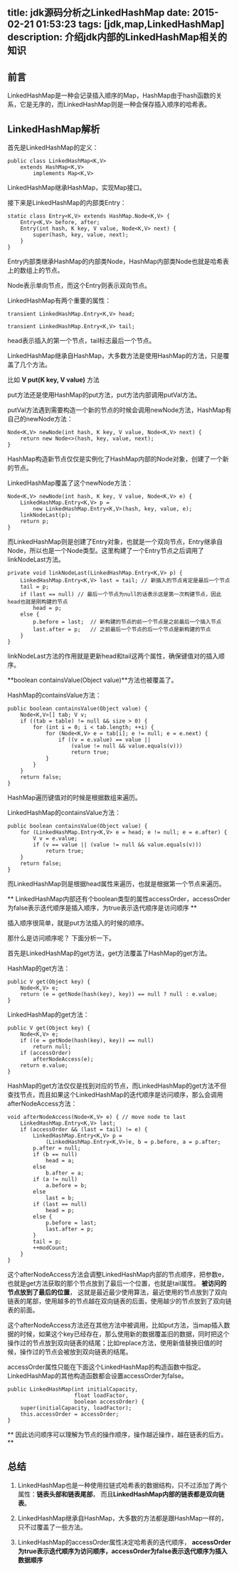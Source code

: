 title: jdk源码分析之LinkedHashMap
date: 2015-02-21 01:53:23
tags: [jdk,map,LinkedHashMap]
description: 介绍jdk内部的LinkedHashMap相关的知识
----------------

## 前言 ##

LinkedHashMap是一种会记录插入顺序的Map，HashMap由于hash函数的关系，它是无序的，而LinkedHashMap则是一种会保存插入顺序的哈希表。

## LinkedHashMap解析 ##

首先是LinkedHashMap的定义：

    public class LinkedHashMap<K,V>
        extends HashMap<K,V>
            implements Map<K,V>

LinkedHashMap继承HashMap，实现Map接口。

接下来是LinkedHashMap的内部类Entry：

	static class Entry<K,V> extends HashMap.Node<K,V> {
        Entry<K,V> before, after;
        Entry(int hash, K key, V value, Node<K,V> next) {
            super(hash, key, value, next);
        }
    }
    
Entry内部类继承HashMap的内部类Node，HashMap内部类Node也就是哈希表上的数组上的节点。

Node表示单向节点，而这个Entry则表示双向节点。

LinkedHashMap有两个重要的属性：

	transient LinkedHashMap.Entry<K,V> head;

    transient LinkedHashMap.Entry<K,V> tail;
    
head表示插入的第一个节点，tail标志最后一个节点。

LinkedHashMap继承自HashMap，大多数方法是使用HashMap的方法，只是覆盖了几个方法。

比如 **V put(K key, V value)** 方法

put方法还是使用HashMap的put方法，put方法内部调用putVal方法。

putVal方法遇到需要构造一个新的节点的时候会调用newNode方法，HashMap有自己的newNode方法：

	Node<K,V> newNode(int hash, K key, V value, Node<K,V> next) {
        return new Node<>(hash, key, value, next);
    }
    
HashMap构造新节点仅仅是实例化了HashMap内部的Node对象，创建了一个新的节点。

LinkedHashMap覆盖了这个newNode方法：

	Node<K,V> newNode(int hash, K key, V value, Node<K,V> e) {
        LinkedHashMap.Entry<K,V> p =
            new LinkedHashMap.Entry<K,V>(hash, key, value, e);
        linkNodeLast(p);
        return p;
    }
而LinkedHashMap则是创建了Entry对象，也就是一个双向节点，Entry继承自Node，所以也是一个Node类型。这里构建了一个Entry节点之后调用了linkNodeLast方法。

	private void linkNodeLast(LinkedHashMap.Entry<K,V> p) {
        LinkedHashMap.Entry<K,V> last = tail; // 新插入的节点肯定是最后一个节点
        tail = p;
        if (last == null) // 最后一个节点为null的话表示这是第一次构建节点，因此head也就是刚构建的节点
            head = p;
        else {
            p.before = last;  // 新构建的节点的前一个节点是之前最后一个插入节点
            last.after = p;   // 之前最后一个节点的后一个节点是新构建的节点
        }
    }
    
linkNodeLast方法的作用就是更新head和tail这两个属性，确保键值对的插入顺序。

**boolean containsValue(Object value)**方法也被覆盖了。

HashMap的containsValue方法：

	public boolean containsValue(Object value) {
        Node<K,V>[] tab; V v;
        if ((tab = table) != null && size > 0) {
            for (int i = 0; i < tab.length; ++i) {
                for (Node<K,V> e = tab[i]; e != null; e = e.next) {
                    if ((v = e.value) == value ||
                        (value != null && value.equals(v)))
                        return true;
                }
            }
        }
        return false;
    }
    
HashMap遍历键值对的时候是根据数组来遍历。
    
LinkedHashMap的containsValue方法：

	public boolean containsValue(Object value) {
        for (LinkedHashMap.Entry<K,V> e = head; e != null; e = e.after) {
            V v = e.value;
            if (v == value || (value != null && value.equals(v)))
                return true;
        }
        return false;
    }

而LinkedHashMap则是根据head属性来遍历，也就是根据第一个节点来遍历。



** LinkedHashMap内部还有个boolean类型的属性accessOrder，accessOrder为false表示迭代顺序是插入顺序，为true表示迭代顺序是访问顺序 **

插入顺序很简单，就是put方法插入的时候的顺序。

那什么是访问顺序呢？   下面分析一下。

首先是LinkedHashMap的get方法，get方法覆盖了HashMap的get方法。

HashMap的get方法：

	public V get(Object key) {
        Node<K,V> e;
        return (e = getNode(hash(key), key)) == null ? null : e.value;
    }
    
LinkedHashMap的get方法：

	public V get(Object key) {
        Node<K,V> e;
        if ((e = getNode(hash(key), key)) == null)
            return null;
        if (accessOrder)
            afterNodeAccess(e);
        return e.value;
    }
    
HashMap的get方法仅仅是找到对应的节点，而LinkedHashMap的get方法不但查找节点，而且如果这个LinkedHashMap的迭代顺序是访问顺序，那么会调用afterNodeAccess方法：

	void afterNodeAccess(Node<K,V> e) { // move node to last
        LinkedHashMap.Entry<K,V> last;
        if (accessOrder && (last = tail) != e) {
            LinkedHashMap.Entry<K,V> p =
                (LinkedHashMap.Entry<K,V>)e, b = p.before, a = p.after;
            p.after = null;
            if (b == null)
                head = a;
            else
                b.after = a;
            if (a != null)
                a.before = b;
            else
                last = b;
            if (last == null)
                head = p;
            else {
                p.before = last;
                last.after = p;
            }
            tail = p;
            ++modCount;
        }
    }

这个afterNodeAccess方法会调整LinkedHashMap内部的节点顺序，把参数e，也就是get方法获取的那个节点放到了最后一个位置，也就是tail属性。 **被访问的节点放到了最后的位置**， 这就是最近最少使用算法，最近使用的节点放到了双向链表的尾部，使用越多的节点越在双向链表的后面，使用越少的节点放到了双向链表的前面。


这个afterNodeAccess方法还在其他方法中被调用，比如put方法，当map插入数据的时候，如果这个key已经存在，那么使用新的数据覆盖旧的数据，同时把这个操作过的节点放到双向链表的结尾；比如replace方法，使用新值替换旧值的时候，操作过的节点会被放到双向链表的结尾。

accessOrder属性只能在下面这个LinkedHashMap的构造函数中指定。 LinkedHashMap的其他构造函数都会设置accessOrder为false。

	public LinkedHashMap(int initialCapacity,
                         float loadFactor,
                         boolean accessOrder) {
        super(initialCapacity, loadFactor);
        this.accessOrder = accessOrder;
    }
    
** 因此访问顺序可以理解为节点的操作顺序，操作越近操作，越在链表的后方。 **
    
## 总结 ##

1. LinkedHashMap也是一种使用拉链式哈希表的数据结构，只不过添加了两个属性：**链表头部和链表尾部**， 而且**LinkedHashMap内部的链表都是双向链表**。

2. LinkedHashMap继承自HashMap，大多数的方法都是跟HashMap一样的，只不过覆盖了一些方法。

3. LinkedHashMap的accessOrder属性决定哈希表的迭代顺序， **accessOrder为true表示迭代顺序为访问顺序，accessOrder为false表示迭代顺序为插入数据顺序**

